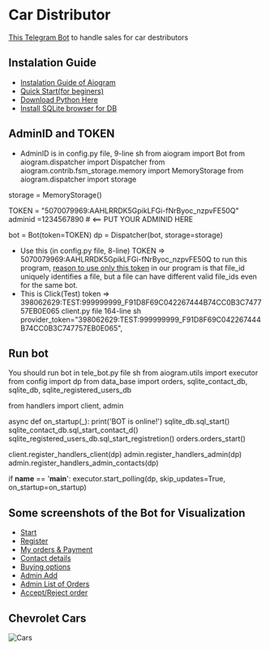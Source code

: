 # Car Distributor

[This Telegram Bot](https://t.me/CSTESTlabBOT) to handle sales for car destributors 
## Instalation Guide

 - [Instalation Guide of Aiogram](https://docs.aiogram.dev/en/latest/install.html)
 - [Quick Start(for beginers)](https://docs.aiogram.dev/en/latest/quick_start.html)
 - [Download Python Here](https://www.python.org/)
 - [Install SQLite browser for DB](https://sqlitebrowser.org/dl/)
 ## AdminID and TOKEN
- AdminID is in config.pу file,  9-line 
sh
from aiogram import Bot
from aiogram.dispatcher import Dispatcher
from aiogram.contrib.fsm_storage.memory import MemoryStorage
from aiogram.dispatcher import storage

storage = MemoryStorage()

TOKEN = "5070079969:AAHLRRDK5GpikLFGi-fNrByoc_nzpvFE50Q" 
adminid =1234567890 #  <== PUT YOUR ADMINID HERE

bot = Bot(token=TOKEN)
dp = Dispatcher(bot, storage=storage)

- Use this (in config.pу file, 8-line) TOKEN => 5070079969:AAHLRRDK5GpikLFGi-fNrByoc_nzpvFE50Q to run this program, [reason to use only this token](https://core.telegram.org/bots/api/#sending-files) in our program is that file_id uniquely identifies a file, but a file can have different valid file_ids even for the same bot.
 - This is Click(Test) token => 398062629:TEST:999999999_F91D8F69C042267444B74CC0B3C747757EB0E065 client.рy file 164-line
sh
 provider_token="398062629:TEST:999999999_F91D8F69C042267444B74CC0B3C747757EB0E065",
 
## Run bot
You should run bot in tele_bot.py file
sh
from aiogram.utils import executor
from config import dp
from data_base import orders, sqlite_contact_db, sqlite_db, sqlite_registered_users_db

from handlers import client, admin


async def on_startup(_):
    print('BOT is online!')
    sqlite_db.sql_start()
    sqlite_contact_db.sql_start_contact_d()
    sqlite_registered_users_db.sql_start_registretion()
    orders.orders_start()
   

client.register_handlers_client(dp)
admin.register_handlers_admin(dp)
admin.register_handlers_admin_contacts(dp)


if __name__ == '__main__':
    executor.start_polling(dp, skip_updates=True, on_startup=on_startup)

## Some screenshots of the Bot for Visualization


- [Start](https://drive.google.com/file/d/1PwnGLgpFC2Ot0iwENuAlr7bUZTyYEyaj/view?usp=drivesdk)
- [Register](https://drive.google.com/file/d/1Ps7cUIDId5AfaVHOlCBX84xf2p2LhCYz/view?usp=drivesdk)
- [My orders & Payment](https://drive.google.com/file/d/1QNbHpg8bSuKiZ9bglfPMfuGRz5_j8t34/view)
- [Contact details](https://drive.google.com/file/d/1QzwWIMESnKauL3R872zbGgfg06qGI1vU/view?usp=drivesdk)
- [Buying options](https://drive.google.com/file/d/1QLnq-8dEknDwsS1p0FE6Yym0fQA6VPvA/view)
- [Admin Add ](https://drive.google.com/file/d/1QKnA-0t-aGM4QK0kk2OamODgsLcVDiJV/view)
- [Admin List of Orders](https://drive.google.com/file/d/1QHtT2E6JjRZCUNNzIj2TpKAMrObW9Wad/view)
- [Accept/Reject order](https://drive.google.com/file/d/1QxIIdHooZswtmY21943vQibdCmBiMCgj/view?usp=drivesdk)

## Chevrolet Cars


![Cars](https://media.assets.sincrod.com/websites/content/gmps-frankporth-wi//b2b9d77795a0476597baf705f070cb73_c492x477-1063x456.jpg)
